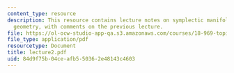 ```yaml
---
content_type: resource
description: This resource contains lecture notes on symplectic manifolds and Poisson
  geometry, with comments on the previous lecture.
file: https://ol-ocw-studio-app-qa.s3.amazonaws.com/courses/18-969-topics-in-geometry-dirac-geometry-fall-2006/84d9f75b04ceafb550362e48143c4603_lecture2.pdf
file_type: application/pdf
resourcetype: Document
title: lecture2.pdf
uid: 84d9f75b-04ce-afb5-5036-2e48143c4603
---
```

